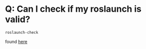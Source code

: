
# Q: Can I check if my roslaunch is valid?

	roslaunch-check 

found [<u>here</u>](http://wiki.ros.org/roslaunch/Commandline%20Tools)

